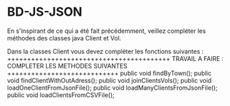 # BD-JS-JSON

En s'inspirant de ce qui a été fait précédemment, veillez compléter les méthodes 
des classes java Client et Vol.

Dans la classes Client vous devez compléter les fonctions suivantes :
+++++++++++++++++++++++++++++++++++++++++ TRAVAIL A FAIRE : COMPLETER LES METHODES SUIVANTES ++++++++++++++++++++++++++++
public void findByTown();
public void findClientWithOutAdress();
public void joinClientsVols();
public void loadOneClientFromJsonFile();
public void loadManyClientsFromJsonFile();
public void loadClientsFromCSVFile();
